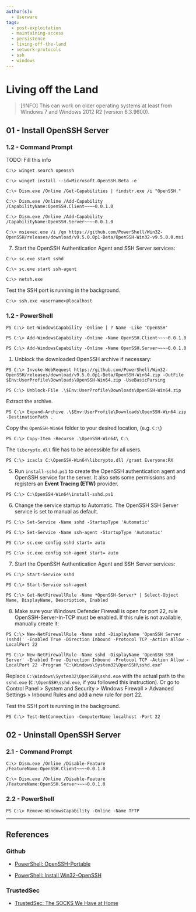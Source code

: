 ```yaml
---
author(s):
  - Userware
tags:
  - post-exploitation
  - maintaining-access
  - persistence
  - living-off-the-land
  - network-protocols
  - ssh
  - windows
---
```

# Living off the Land

> [!INFO]
> This can work on older operating systems at least from Windows 7 and Windows 2012 R2 (version 6.3.9600).

## 01 - Install OpenSSH Server

### 1.2 - Command Prompt

TODO: Fill this info

```
C:\> winget search openssh

C:\> winget install --id=Microsoft.OpenSSH.Beta -e
```

```
C:\> Dism.exe /Online /Get-Capabilities | findstr.exe /i "OpenSSH."

C:\> Dism.exe /Online /Add-Capability /CapabilityName:OpenSSH.Client~~~~0.0.1.0

C:\> Dism.exe /Online /Add-Capability /CapabilityName:OpenSSH.Server~~~~0.0.1.0
```

```
C:\> msiexec.exe /i /qn https://github.com/PowerShell/Win32-OpenSSH/releases/download/v9.5.0.0p1-Beta/OpenSSH-Win32-v9.5.0.0.msi
```

7. Start the OpenSSH Authentication Agent and SSH Server services: 

```
C:\> sc.exe start sshd

C:\> sc.exe start ssh-agent
```

```
C:\> netsh.exe
```

Test the SSH port is running in the background.

```
C:\> ssh.exe <username>@localhost
```

### 1.2 - PowerShell

```
PS C:\> Get-WindowsCapability -Online | ? Name -Like 'OpenSSH'

PS C:\> Add-WindowsCapability -Online -Name OpenSSH.Client~~~~0.0.1.0

PS C:\> Add-WindowsCapability -Online -Name OpenSSH.Server~~~~0.0.1.0
```

1. Unblock the downloaded OpenSSH archive if necessary: 

```
PS C:\> Invoke-WebRequest https://github.com/PowerShell/Win32-OpenSSH/releases/download/v9.5.0.0p1-Beta/OpenSSH-Win64.zip -OutFile $Env:UserProfile\Downloads\OpenSSH-Win64.zip -UseBasicParsing
```

```
PS C:\> Unblock-File .\$Env:UserProfile\Downloads\OpenSSH-Win64.zip
```

Extract the archive.

```
PS C:\> Expand-Archive .\$Env:UserProfile\Downloads\OpenSSH-Win64.zip -DestinationPath .
```

Copy the `OpenSSH-Win64` folder to your desired location, (e.g. `C:\`)

```
PS C:\> Copy-Item -Recurse .\OpenSSH-Win64\ C:\
```

The `libcrypto.dll` file has to be accessible for all users.

```
PS C:\> icacls C:\OpenSSH-Win64\libcrypto.dll /grant Everyone:RX
```

5. Run `install-sshd.ps1` to create the OpenSSH authentication agent and OpenSSH service for the server. It also sets some permissions and registers an **Event Tracing (ETW)** provider.

```
PS C:\> C:\OpenSSH-Win64\install-sshd.ps1
```

6. Change the service startup to Automatic. The OpenSSH SSH Server service is set to manual as default. 

```
PS C:\> Set-Service -Name sshd -StartupType 'Automatic'

PS C:\> Set-Service -Name ssh-agent -StartupType 'Automatic'
```

```
PS C:\> sc.exe config sshd start= auto

PS C:\> sc.exe config ssh-agent start= auto
```

7. Start the OpenSSH Authentication Agent and SSH Server services: 

```
PS C:\> Start-Service sshd

PS C:\> Start-Service ssh-agent
```

```
PS C:\> Get-NetFirewallRule -Name *OpenSSH-Server* | Select-Object Name, DisplayName, Description, Enabled
```

8. Make sure your Windows Defender Firewall is open for port 22, rule OpenSSH-Server-In-TCP must be enabled. If this rule is not available, manually create it:

```
PS C:\> New-NetFirewallRule -Name sshd -DisplayName 'OpenSSH Server (sshd)' -Enabled True -Direction Inbound -Protocol TCP -Action Allow -LocalPort 22

PS C:\> New-NetFirewallRule -Name sshd -DisplayName 'OpenSSH SSH Server' -Enabled True -Direction Inbound -Protocol TCP -Action Allow -LocalPort 22 -Program "C:\Windows\System32\OpenSSH\sshd.exe"
```

Replace `C:\Windows\System32\OpenSSH\sshd.exe` with the actual path to the `sshd.exe` (`C:\OpenSSH\sshd.exe`, if you followed this instruction). Or go to Control Panel > System and Security > Windows Firewall > Advanced Settings > Inbound Rules and add a new rule for port 22.

Test the SSH port is running in the background.

```
PS C:\> Test-NetConnection -ComputerName localhost -Port 22
```

## 02 - Uninstall OpenSSH Server

### 2.1 - Command Prompt

```
C:\> Dism.exe /Online /Disable-Feature /FeatureName:OpenSSH.Client~~~~0.0.1.0

C:\> Dism.exe /Online /Disable-Feature /FeatureName:OpenSSH.Server~~~~0.0.1.0
```

### 2.2 - PowerShell

```
PS C:\> Remove-WindowsCapability -Online -Name TFTP
```

---
## References

### Github

- [PowerShell: OpenSSH-Portable](https://github.com/PowerShell/openssh-portable)

- [PowerShell: Install Win32-OpenSSH](https://github.com/PowerShell/Win32-OpenSSH/wiki/Install-Win32-OpenSSH)

### TrustedSec

- [TrustedSec: The SOCKS We Have at Home](https://trustedsec.com/blog/the-socks-we-have-at-home)
